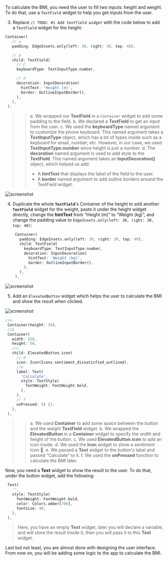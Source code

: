 To calculate the BMI, you need the user to fill two inputs: height and weight. To do that, use a `TextField` widget to help you get inputs from the user.

3. Replace `// TODO: #1 Add textfield widget` with the code below to add a `TextField` widget for the height:

```dart
Container(
   // a
   padding: EdgeInsets.only(left: 30, right: 30, top: 40),

   // b
   child: TextField(
     // C
     keyboardType: TextInputType.number,

     // d
     decoration: InputDecoration(
       hintText: 'Height (m)',
       border: OutlineInputBorder(),
     ),
   ),
 ),
```

> > a. We wrapped our **TextField** in a `Container` widget to add some padding to the field.
> > b. We declared a **TextField** to get an input from the user.
> > c. We used the **keyboardType** named argument to customize the phone keyboard. This named argument takes a **TextInputType** object, which has a lot of types inside such as a keyboard for email, number, etc. However, in our case, we used **TextInputType.number** since height is just a number.
> > d. The **decoration** named argument is used to add style to the **TextField**. This named argument takes an **InputDecoration()** object, which helped us add:
> >
> > - A **hintText** that displays the label of the field to the user.
> > - A **border** named argument to add outline borders around the TextField widget.

![screenshot](https://lh4.googleusercontent.com/IqAMi0YPcMLR40Rf3YMa3Wqw1Me5qre8kqDoxgCBdaVVBZcawtLFJK0qtQpvB9hiiHpyYVlM3tk11VEUoLqwdE-eew3BpR928Zrdh5yn5mcd4f4nvTPuFmYq6eDcommu8AEf0UhK)

4. Duplicate the whole **`TextField`**'s Container of the height to add another **`TextField`** widget for the weight, paste it under the height widget directly, change the **hintText** from “Height (m)” to “Weight (kg)”, and change the padding value to `EdgeInsets.only(left: 30, right: 30, top: 40)`:
   > >
   ```dart
    Container(
      padding: EdgeInsets.only(left: 30, right: 30, top: 40),
      child: TextField(
        keyboardType: TextInputType.number,
        decoration: InputDecoration(
          hintText: 'Weight (kg)',
          border: OutlineInputBorder(),
        ),
      ),
    ),
   ```

![screenshot](https://lh3.googleusercontent.com/SCprXCFro6__WInErJh-PCg89sWWRD6aMcN__E5RT2x0UjtizqIDLAW0YdpuElRtw9OqRLTm8MOf6lHiyBYVPDyEKJDthWxiDMEmhJH3mE9kWqT2fsPMWbBVh2ZiYGla_74jS_rM)

5. Add an `ElevatedButton` widget which helps the user to calculate the BMI and show the result when clicked.

![screenshot](https://lh6.googleusercontent.com/NXDIlsTSPCljcGZA0MIegbcxMrjQ2Fq8hx3DEdx2R9oVlcKypqtMIVvSTDvV_krwG7z2Vwy9f_vqmTDRDl7RiXClwYeMjX1QlsF6zvbFRgmxTqAx8fnQV8Sw3Wh6Ud8sXBvWDyuU)

```dart
//a
 Container(height: 30),
 //b
 Container(
   width: 150,
   height: 50,
   //c
   child: ElevatedButton.icon(
     // d
     icon: Icon(Icons.sentiment_dissatisfied_outlined),
     //e
     label: Text(
       'Calculate',
       style: TextStyle(
         fontWeight: FontWeight.bold,
       ),
     ),
     // f
     onPressed: () {},
   ),
 ),
```

> > a. We used **Container** to add some space between the button and the weight **TextField** widget.
> > b. We wrapped the **ElevatedButton** in a **Container** widget to specify the width and height of the button.
> > c. We used **ElevatedButton.icon** to add an icon inside.
> > d. We used the **Icon** widget to show a sentiment Icon 🤩.
> > e. We passed a **Text** widget to the button's label and passed “Calculate” to it.
> > f. We used the **onPressed** function to calculate the BMI later.

Now, you need a **Text** widget to show the result to the user. To do that, under the button widget, add the following:

```dart
 Text(
   '',
   style: TextStyle(
     fontWeight: FontWeight.bold,
     color: Colors.amber[700],
     fontSize: 40,
   ),
 ),
```

> Here, you have an empty **Text** widget, later you will declare a variable, and will store the result inside it, then you will pass it to this **Text** widget.

Last but not least, you are almost done with designing the user interface. From now on, you will be adding some logic to the app to calculate the BMI.
